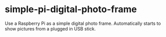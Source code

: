 # simple-pi-digital-photo-frame
Use a Raspberry Pi as a simple digital photo frame. Automatically starts to show pictures from a plugged in USB stick.
